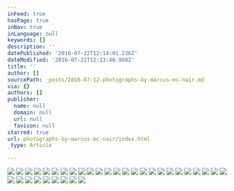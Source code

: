 ```yaml
---
inFeed: true
hasPage: true
inNav: true
inLanguage: null
keywords: []
description: ''
datePublished: '2016-07-22T12:14:01.236Z'
dateModified: '2016-07-22T12:13:46.988Z'
title: ''
author: []
sourcePath: _posts/2016-07-12-photographs-by-marcus-mc-nair.md
via: {}
authors: []
publisher:
  name: null
  domain: null
  url: null
  favicon: null
starred: true
url: photographs-by-marcus-mc-nair/index.html
_type: Article

---
```

![](https://the-grid-user-content.s3-us-west-2.amazonaws.com/2f4a7e6d-ee29-4fc4-b7e4-adeedbd9beed.jpg)
![](https://the-grid-user-content.s3-us-west-2.amazonaws.com/78ec0017-6e19-4158-abc5-0c1496ef3f90.jpg)
![](https://the-grid-user-content.s3-us-west-2.amazonaws.com/33f5de1f-4d49-499d-9daa-a3cd0987404f.jpg)
![](https://the-grid-user-content.s3-us-west-2.amazonaws.com/8d782bf0-d9fb-46e6-b1bb-a44214d6286f.jpg)
![](https://the-grid-user-content.s3-us-west-2.amazonaws.com/70a0a69b-5c98-4a3f-af0a-c524fd80487c.jpg)
![](https://the-grid-user-content.s3-us-west-2.amazonaws.com/4f6da9d0-2dc3-4dcc-99b5-13d41691ae26.jpg)
![](https://the-grid-user-content.s3-us-west-2.amazonaws.com/ab5b8a45-5cd0-43a5-b9df-3005029843a6.jpg)
![](https://the-grid-user-content.s3-us-west-2.amazonaws.com/304ed782-5593-4846-a78e-cbfde8705d92.jpg)
![](https://the-grid-user-content.s3-us-west-2.amazonaws.com/63c035d2-a63e-4871-8ac5-88f2e9d27857.jpg)
![](https://the-grid-user-content.s3-us-west-2.amazonaws.com/78bb784b-0654-4d4b-aede-bf5617059fd1.jpg)
![](https://the-grid-user-content.s3-us-west-2.amazonaws.com/7e21d946-88db-43a1-992b-b89d1dc9de8c.jpg)
![](https://the-grid-user-content.s3-us-west-2.amazonaws.com/9f537d5e-946e-485e-97dc-9b0fccfd1c3f.jpg)
![](https://the-grid-user-content.s3-us-west-2.amazonaws.com/9901e9fc-e387-4fcd-8abb-11b297999394.jpg)
![](https://the-grid-user-content.s3-us-west-2.amazonaws.com/e6c660a7-5778-4f90-8fd9-5e0dfc7f0df6.jpg)
![](https://the-grid-user-content.s3-us-west-2.amazonaws.com/c20747d4-63c5-477e-b550-a3d5b403a375.jpg)
![](https://the-grid-user-content.s3-us-west-2.amazonaws.com/3f42c7c3-cc6a-496f-9346-ba039fad0c3a.jpg)
![](https://the-grid-user-content.s3-us-west-2.amazonaws.com/5ce0fc89-a6e5-49a0-a3a7-80ecfd829c22.jpg)
![](https://the-grid-user-content.s3-us-west-2.amazonaws.com/34849872-7502-4cd2-9713-cc0646637daa.jpg)
![](https://the-grid-user-content.s3-us-west-2.amazonaws.com/cdd597e0-686e-4021-9a25-1f1b2a8cffee.jpg)
![](https://the-grid-user-content.s3-us-west-2.amazonaws.com/0248b017-7069-4e54-9dc9-902c078b0f52.jpg)
![](https://the-grid-user-content.s3-us-west-2.amazonaws.com/4ae10824-b64b-41e6-a993-5f22435de4c0.jpg)
![](https://the-grid-user-content.s3-us-west-2.amazonaws.com/3c424b80-0c09-4da3-b51a-40d5411d605f.jpg)
![](https://the-grid-user-content.s3-us-west-2.amazonaws.com/183a6a40-63b4-4399-8d00-823ce5db8031.jpg)
![](https://the-grid-user-content.s3-us-west-2.amazonaws.com/3a0588b6-cf7c-4ec1-8af5-f9faa10c3c56.jpg)
![](https://the-grid-user-content.s3-us-west-2.amazonaws.com/4963667c-72a5-410e-b48c-20732c88ebe2.jpg)
![](https://the-grid-user-content.s3-us-west-2.amazonaws.com/79b48224-81bb-4485-9461-bbefceeda0ba.jpg)
![](https://the-grid-user-content.s3-us-west-2.amazonaws.com/e8e64d04-e9d8-45a8-9897-516e66ef2d7d.jpg)
![](https://the-grid-user-content.s3-us-west-2.amazonaws.com/4226e331-9546-4fd0-92c6-95812913716e.jpg)
![](https://the-grid-user-content.s3-us-west-2.amazonaws.com/d6caaba4-b2db-4823-bfbd-cd1a2b445686.jpg)
![](https://the-grid-user-content.s3-us-west-2.amazonaws.com/592df47b-d3be-416a-b08b-48e1f0df4c0d.jpg)
![](https://the-grid-user-content.s3-us-west-2.amazonaws.com/8d7d09d0-17de-426a-aa6d-59c626581dfa.jpg)
![](https://the-grid-user-content.s3-us-west-2.amazonaws.com/c3763ce1-d764-4c9a-a21b-8a1fbd3ddc92.jpg)
![](https://the-grid-user-content.s3-us-west-2.amazonaws.com/784e1fbc-dc08-499c-83c8-094ec811a7f2.jpg)
![](https://the-grid-user-content.s3-us-west-2.amazonaws.com/34b9c40e-8e81-4c30-b393-88eca910bef8.jpg)